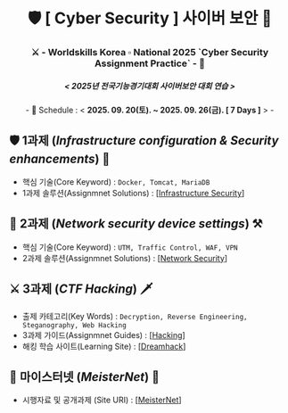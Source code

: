 <div align="center">
  <h1> 🛡 [ Cyber Security ] 사이버 보안 🔐 </h1>
  <h3> ⚔ - Worldskills Korea ▫ National 2025 `Cyber Security Assignment Practice` - 🏹 </h3>
  <h5> < 2025년 전국기능경기대회 사이버보안 대회 연습  ></h5>
  <p> - 📅 Schedule : < <b>2025. 09. 20(토). ~ 2025. 09. 26(금). [ 7 Days ]</b> > - </p>
</div>

## 🛡 1과제 (*Infrastructure configuration & Security enhancements*) 🔐
- 핵심 기술(Core Keyword) : ``Docker, Tomcat, MariaDB``
- 1과제 솔루션(Assignmnet Solutions) : [[Infrastructure Security](https://github.com/NullBins/SecureNational2025/blob/main/Project1_InfraSecurity.pdf)]

## 🧱 2과제 (*Network security device settings*) ⚒
- 핵심 기술(Core Keyword) : ``UTM, Traffic Control, WAF, VPN``
- 2과제 솔루션(Assignmnet Solutions) : [[Network Security](https://github.com/NullBins/SecureNational2025/blob/main/Project2_NetworkSecurity.pdf)]

## ⚔ 3과제 (*CTF Hacking*) 🗡
- 출제 카테고리(Key Words) : ``Decryption, Reverse Engineering, Steganography, Web Hacking``
- 3과제 가이드(Assignmnet Guides) : [[Hacking](https://github.com/NullBins/SecureNational2025/blob/main/Project3_Hacking.md)]
- 해킹 학습 사이트(Learning Site) : [[Dreamhack](https://dreamhack.io/)]

## 📢 마이스터넷 (*MeisterNet*) 🔔
- 시행자료 및 공개과제 (Site URI) : [[MeisterNet](https://meister.hrdkorea.or.kr/sub/3/6/4/informationSquare/enforceData.do)]
